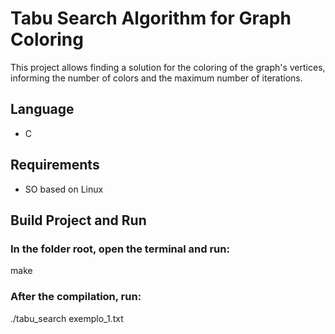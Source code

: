 # Tabu Search Algorithm for Graph Coloring
This project allows finding a solution for the coloring of the graph's vertices, informing the number of colors and the maximum number of iterations. 

## Language
  * C

## Requirements
  * SO based on Linux
  
## Build Project and Run
### In the folder root, open the terminal and run:
make
### After the compilation, run:
./tabu_search exemplo_1.txt
